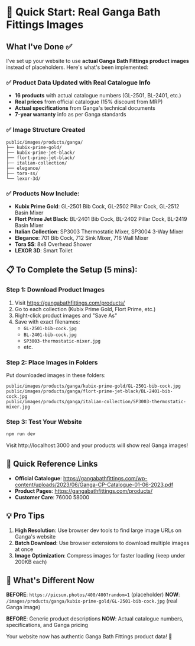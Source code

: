 # 🚀 Quick Start: Real Ganga Bath Fittings Images

## What I've Done ✅

I've set up your website to use **actual Ganga Bath Fittings product images** instead of placeholders. Here's what's been implemented:

### ✅ Product Data Updated with Real Catalogue Info
- **16 products** with actual catalogue numbers (GL-2501, BL-2401, etc.)
- **Real prices** from official catalogue (15% discount from MRP)
- **Actual specifications** from Ganga's technical documents
- **7-year warranty** info as per Ganga standards

### ✅ Image Structure Created
```
public/images/products/ganga/
├── kubix-prime-gold/
├── kubix-prime-jet-black/
├── flort-prime-jet-black/
├── italian-collection/
├── elegance/
├── tora-ss/
└── lexor-3d/
```

### ✅ Products Now Include:
- **Kubix Prime Gold**: GL-2501 Bib Cock, GL-2502 Pillar Cock, GL-2512 Basin Mixer
- **Flort Prime Jet Black**: BL-2401 Bib Cock, BL-2402 Pillar Cock, BL-2419 Basin Mixer  
- **Italian Collection**: SP3003 Thermostatic Mixer, SP3004 3-Way Mixer
- **Elegance**: 701 Bib Cock, 712 Sink Mixer, 716 Wall Mixer
- **Tora SS**: 8x8 Overhead Shower
- **LEXOR 3D**: Smart Toilet

## 📋 To Complete the Setup (5 mins):

### Step 1: Download Product Images
1. Visit https://gangabathfittings.com/products/
2. Go to each collection (Kubix Prime Gold, Flort Prime, etc.)
3. Right-click product images and "Save As"
4. Save with exact filenames:
   - `GL-2501-bib-cock.jpg`
   - `BL-2401-bib-cock.jpg`
   - `SP3003-thermostatic-mixer.jpg`
   - etc.

### Step 2: Place Images in Folders
Put downloaded images in these folders:
```
public/images/products/ganga/kubix-prime-gold/GL-2501-bib-cock.jpg
public/images/products/ganga/flort-prime-jet-black/BL-2401-bib-cock.jpg
public/images/products/ganga/italian-collection/SP3003-thermostatic-mixer.jpg
```

### Step 3: Test Your Website
```bash
npm run dev
```

Visit http://localhost:3000 and your products will show real Ganga images!

## 🔗 Quick Reference Links

- **Official Catalogue**: https://gangabathfittings.com/wp-content/uploads/2023/06/Ganga-CP-Catalogue-01-06-2023.pdf
- **Product Pages**: https://gangabathfittings.com/products/
- **Customer Care**: 76000 58000

## 💡 Pro Tips

1. **High Resolution**: Use browser dev tools to find large image URLs on Ganga's website
2. **Batch Download**: Use browser extensions to download multiple images at once
3. **Image Optimization**: Compress images for faster loading (keep under 200KB each)

## 🎯 What's Different Now

**BEFORE**: `https://picsum.photos/400/400?random=1` (placeholder)
**NOW**: `/images/products/ganga/kubix-prime-gold/GL-2501-bib-cock.jpg` (real Ganga image)

**BEFORE**: Generic product descriptions
**NOW**: Actual catalogue numbers, specifications, and Ganga pricing

Your website now has authentic Ganga Bath Fittings product data! 🎉 